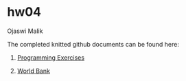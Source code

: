 # hw04

Ojaswi Malik

The completed knitted github documents can be found here:

1. [Programming Exercises](programming_exercises.md)

2. [World Bank](world_bank.md)